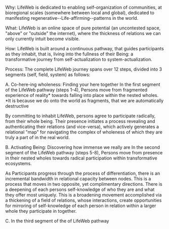 Why: LifeWeb is dedicated to enabling self-organization of communities, at bioregional scales (somewhere between local and global), dedicated to manifesting regenerative--Life-affirming--patterns in the world. 

What: LifeWeb is an online space of pure potential (an uncontested space, "above" or "outside" the internet), where the thickness of relations we can only currently intuit become visible. 

How: LifeWeb is built around a continuous pathway, that guides participants as they inhabit, that is, living into the fullness of their Being: a transformative journey from self-actualization to system-actualization. 

Process: The complete LifeWeb journey spans over 12 steps, divided into 3 segments (self, field, system) as follows:

A. Co-here-ing wholeness: Finding your here together
In the first segment of the LifeWeb pathway (steps 1-4), Persons move from fragmented experience of reality* towards falling into place within the nested wholes. 
*It is because we do onto the world as fragments, that we are automatically destructive

By committing to inhabit LifeWeb, persons agree to participate radically, from their whole being. Their presence initiates a process revealing and authenticating their relations (and vice-versa), which actively generates a relational "map" for navigating the complex of wholeness of which they are truly a part of in the real world.

B. Activating Being: Discovering how immense we really are
In the second segment of the LifeWeb pathway (steps 5-8), Persons move from presence in their nested wholes towards radical participation within transformative ecosystems.

As Participants progress through the process of differentiation, there is an incremental bandwidth in relational capacity between nodes. This is a process that moves in two opposite, yet complimentary directions. There is a deepening of each persons self-knowledge of who they are and what they offer most uniquely. This is a broadening movement accomplished via a thickening of a field of relations, whose interactions, create opportunities for mirroring of self-knowledge of each person in relation within a larger whole they participate in together. 

C. 
In the third segment of the of LifeWeb pathway